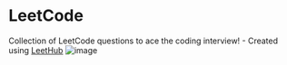 # LeetCode
Collection of LeetCode questions to ace the coding interview! - Created using [LeetHub](https://github.com/QasimWani/LeetHub)
![image](https://user-images.githubusercontent.com/54450264/191404790-cf7bc424-5d53-4b77-a0b2-5ee971d33b4c.png)
